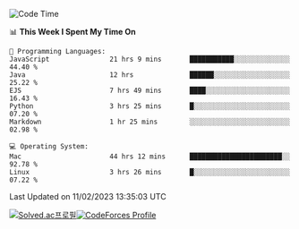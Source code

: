 
<!--START_SECTION:waka-->
![Code Time](http://img.shields.io/badge/Code%20Time-2%2C502%20hrs%2039%20mins-blue)

📊 **This Week I Spent My Time On** 

```text
💬 Programming Languages: 
JavaScript               21 hrs 9 mins       ███████████░░░░░░░░░░░░░░   44.40 % 
Java                     12 hrs              ██████░░░░░░░░░░░░░░░░░░░   25.22 % 
EJS                      7 hrs 49 mins       ████░░░░░░░░░░░░░░░░░░░░░   16.43 % 
Python                   3 hrs 25 mins       █░░░░░░░░░░░░░░░░░░░░░░░░   07.20 % 
Markdown                 1 hr 25 mins        ░░░░░░░░░░░░░░░░░░░░░░░░░   02.98 % 

💻 Operating System: 
Mac                      44 hrs 12 mins      ███████████████████████░░   92.78 % 
Linux                    3 hrs 26 mins       █░░░░░░░░░░░░░░░░░░░░░░░░   07.22 % 

```


 Last Updated on 11/02/2023 13:35:03 UTC
<!--END_SECTION:waka-->
[![Solved.ac프로필](http://mazassumnida.wtf/api/generate_badge?boj=hckim96)](https://solved.ac/hckim96)[![CodeForces Profile](https://cf.leed.at?id=hckim96)](https://codeforces.com/profile/hckim96)
